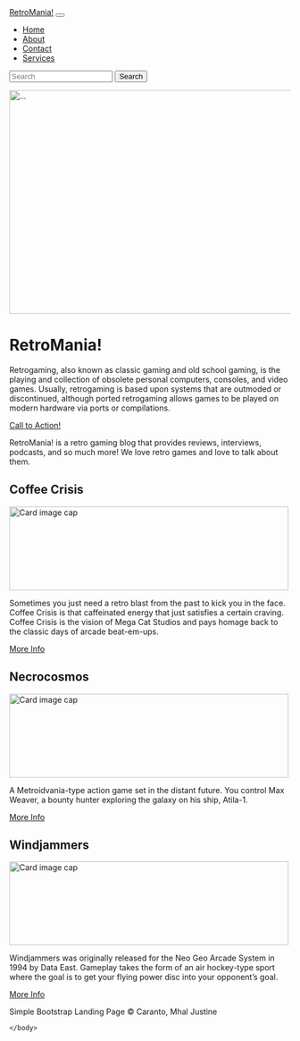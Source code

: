 <!DOCTYPE html>
<html lang="en">
    <head>
        <meta charset="utf-8" />
        <meta name="viewport" content="width=device-width, initial-scale=1, shrink-to-fit=no" />
        <meta name="description" content="" />
        <meta name="author" content="" />
        <title>Simple Bootstrap RetroMania!</title>
        <!-- Favicon-->
        <link rel="icon" type="image/x-icon" href="assets/favicon.ico" />
        <!-- Core theme CSS (includes Bootstrap)-->
        <link href="https://drive.google.com/uc?export=view&id=1auDMrQVpWPZl6NFJgUl162RqK7K7cuYf" rel="stylesheet" />
    </head>
    <body style="background-image: url(https://static.vecteezy.com/system/resources/previews/000/117/701/original/vintage-grunge-background-vector.jpg)"></body>
    <body>
        <!-- Responsive navbar-->
        <nav class="navbar navbar-expand-lg navbar-dark bg-dark">
            <div class="container px-5">
                <a class="navbar-brand" href="#!">RetroMania!</a>
                <button class="navbar-toggler" type="button" data-bs-toggle="collapse" data-bs-target="#navbarSupportedContent" aria-controls="navbarSupportedContent" aria-expanded="false" aria-label="Toggle navigation"><span class="navbar-toggler-icon"></span></button>
                <div class="collapse navbar-collapse" id="navbarSupportedContent">
                    <ul class="nav navbar-nav nav-pills ms-auto mb-2 mb-lg-0">
                        <li class="nav-item"><a class="nav-link active" aria-current="page" href="#!">Home</a></li>
                        <li class="nav-item"><a class="nav-link" data-bs-toggle="pill" href="#!">About</a></li>
                        <li class="nav-item"><a class="nav-link" data-bs-toggle="pill" href="#!">Contact</a></li>
                        <li class="nav-item"><a class="nav-link" data-bs-toggle="pill" href="#!">Services</a></li>
                    </ul>
                    <form class="d-flex">
                      <input class="form-control me-2" type="text" placeholder="Search">
                      <button class="btn btn-primary" type="button">Search</button>
                </div>
            </div>
        </nav>
        <!-- Page Content-->
        <div class="container px-4 px-lg-5">
            <!-- Heading Row-->
            <div class="row gx-4 gx-lg-5 align-items-center my-5">
                <div class="col-lg-7"><img class="img-fluid rounded mb-4 mb-lg-0" src="https://fs-prod-cdn.nintendo-europe.com/media/images/10_share_images/portals_3/2x1_SuperMarioHub_image1600w.jpg" alt="..." width="900" height="400"/></div>
                <div class="col-lg-5">
                    <h1 class="font-weight-light">RetroMania!</h1>
                    <p text-align:justify>Retrogaming, also known as classic gaming and old school gaming, is the playing and collection of obsolete personal computers, consoles, and video games. Usually, retrogaming is based upon systems that are outmoded or discontinued, although ported retrogaming allows games to be played on modern hardware via ports or compilations. </p>
                    <a class="btn btn-primary" href="#!">Call to Action!</a>
                </div>
            </div>
            <!-- Call to Action-->
            <div class="card text-white bg-secondary my-5 py-4 text-center">
                <div class="card-body"><p class="text-white m-0">RetroMania! is a retro gaming blog that provides reviews, interviews, podcasts, and so much more! We love retro games and love to talk about them.</p></div>
            </div>
            <!-- Content Row-->
            <div class="row gx-4 gx-lg-5">
                <div class="col-md-4 mb-5">
                    <div class="card h-100">
                        <div class="card-body">
                            <h2 class="card-title">Coffee Crisis</h2>
                            <img class="card-img-top" src="https://fs-prod-cdn.nintendo-europe.com/media/images/10_share_images/games_15/nintendo_switch_download_software_1/H2x1_NSwitchDS_CoffeeCrisis_image1600w.jpg" alt="Card image cap" width="500" height="150">
                            <p class="card-text">Sometimes you just need a retro blast from the past to kick you in the face. Coffee Crisis is that caffeinated energy that just satisfies a certain craving. Coffee Crisis is the vision of Mega Cat Studios and pays homage back to the classic days of arcade beat-em-ups.</p>
                        </div>
                        <div class="card-footer"><a class="btn btn-primary btn-sm" href="#!">More Info</a></div>
                    </div>
                </div>
                <div class="col-md-4 mb-5">
                    <div class="card h-100">
                        <div class="card-body">
                            <h2 class="card-title">Necrocosmos</h2>
                            <img class="card-img-top" src="https://1.bp.blogspot.com/-EhGHWojYEpc/WYxGQ8YhuiI/AAAAAAAAUEc/pXM0LbOEJ3oXKRUN90MWu2rqrwK8h4jPACLcBGAs/w1200-h630-p-k-no-nu/banner.jpg" alt="Card image cap" width="500" height="150">
                            <p class="card-text">A Metroidvania-type action game set in the distant future. You control Max Weaver, a bounty hunter exploring the galaxy on his ship, Atila-1.</p>
                        </div>
                        <div class="card-footer"><a class="btn btn-primary btn-sm" href="#!">More Info</a></div>
                    </div>
                </div>
                <div class="col-md-4 mb-5">
                    <div class="card h-100">
                        <div class="card-body">
                            <h2 class="card-title">Windjammers</h2>
                             <img class="card-img-top" src="https://media.playstation.com/is/image/SCEA/windjammers-listing-thumb-01-ps4-us-03dec16?$Icon$" alt="Card image cap" width="500" height="150">
                            <p class="card-text">Windjammers was originally released for the Neo Geo Arcade System in 1994 by Data East. Gameplay takes the form of an air hockey-type sport where the goal is to get your flying power disc into your opponent’s goal.</p>
                        </div>
                        <div class="card-footer"><a class="btn btn-primary btn-sm" href="#!">More Info</a></div>
                    </div>
                </div>
            </div>
        </div>
        <!-- Footer-->
        <footer class="py-5 bg-dark">
            <div class="container px-4 px-lg-5"><p class="m-0 text-center text-white">Simple Bootstrap Landing Page &copy; Caranto, Mhal Justine</p></div>
        </footer>
        
    </body>
</html>
